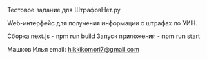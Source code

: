 Тестовое задание для ШтрафовНет.ру

Web-интерфейс для получения информации о штрафах по УИН.

Сборка next.js - npm run build
Запуск приложения - npm run start

Машков Илья
email: hikkikomori7@gmail.com
